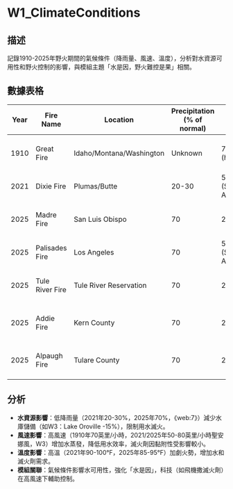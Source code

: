 # W1_ClimateConditions

## 描述
記錄1910-2025年野火期間的氣候條件（降雨量、風速、溫度），分析對水資源可用性和野火控制的影響，與模組主題「水是因，野火難控是果」相關。

## 數據表格

| Year | Fire Name | Location | Precipitation (% of normal) | Wind Speed (mph) | Temperature (°F) | Source | Notes |
|------|------------------|-----------------------------|-----------------------------|------------------|------------------|-----------------------|------------------------------------|
| 1910 | Great Fire | Idaho/Montana/Washington | Unknown | 70 (hurricane) | Unknown | USFS Historical Records | No modern climate data |
| 2021 | Dixie Fire | Plumas/Butte | 20-30 | 50-80 (Santa Ana)| 90-100 | CalFire/NOAA | Severe drought, high winds |
| 2025 | Madre Fire | San Luis Obispo | 70 | 20-40 | 85-95 | CalFire/NOAA | Moderate drought, moderate winds |
| 2025 | Palisades Fire | Los Angeles | 70 | 50-80 (Santa Ana)| 85-95 | CalFire/NOAA | Dry conditions, high winds |
| 2025 | Tule River Fire | Tule River Reservation | 70 | 20-40 | 85-95 | Tule River Tribe/NOAA | Tribal area, limited data |
| 2025 | Addie Fire | Kern County | 70 | 20-40 | 85-95 | CalFire/NOAA | Estimated data, grassland fire |
| 2025 | Alpaugh Fire | Tulare County | 70 | 20-40 | 85-95 | CalFire/NOAA | Estimated data, lightning strike |

## 分析
- **水資源影響**：低降雨量（2021年20-30%，2025年70%，《web:7》）減少水庫儲備（如W3：Lake Oroville -15%），限制用水滅火。
- **風速影響**：高風速（1910年70英里/小時，2021/2025年50-80英里/小時聖安娜風，W3）增加水蒸發，降低用水效率，滅火劑因黏附性受影響較小。
- **溫度影響**：高溫（2021年90-100°F，2025年85-95°F）加劇火勢，增加水和滅火劑需求。
- **模組關聯**：氣候條件影響水可用性，強化「水是因」，科技（如飛機撒滅火劑）在高風速下輔助控制。
